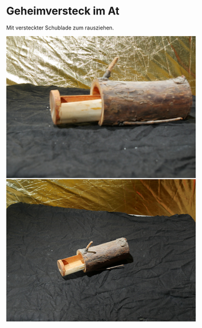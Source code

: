 # Geheimversteck im At

Mit versteckter Schublade zum rausziehen.









[![geheimversteck-ast](P1940810_thumb.jpg)](P1940810.JPG)
[![geheimversteck-ast](P1940813_thumb.jpg)](P1940813.JPG)
